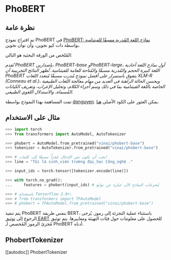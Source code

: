 # PhoBERT

## نظرة عامة
تم اقتراح نموذج PhoBERT في [PhoBERT: نماذج اللغة المُدربة مسبقًا للفيتنامية](https://www.aclweb.org/anthology/2020.findings-emnlp.92.pdf) بواسطة دات كيو نجوين، وآن توان نجوين.

المُلخص من الورقة البحثية هو التالي:

*نُقدم PhoBERT بإصدارين، PhoBERT-base وPhoBERT-large، أول نماذج اللغة أحادية اللغة كبيرة الحجم والمُدربة مسبقًا والمُتاحة للعامة للفيتنامية. تُظهر النتائج التجريبية أن PhoBERT يتفوق باستمرار على أفضل نموذج مُدرب مسبقًا مُتعدد اللغات XLM-R (Conneau et al.)، ويحسن الحالة الراهنة في العديد من مهام معالجة اللغات الطبيعية الخاصة باللغة الفيتنامية بما في ذلك وسم أجزاء الكلام، وتحليل الإعراب، وتعريف الكيانات المُسماة، والاستدلال اللغوي الطبيعي.*

تمت المساهمة بهذا النموذج بواسطة [dqnguyen](https://huggingface.co/dqnguyen). يمكن العثور على الكود الأصلي [هنا](https://github.com/VinAIResearch/PhoBERT).

## مثال على الاستخدام

```python
>>> import torch
>>> from transformers import AutoModel, AutoTokenizer

>>> phobert = AutoModel.from_pretrained("vinai/phobert-base")
>>> tokenizer = AutoTokenizer.from_pretrained("vinai/phobert-base")

>>> # يجب أن يكون نص الإدخال مُجزأً مسبقًا إلى كلمات!
>>> line = "Tôi là sinh_viên trường đại_học Công_nghệ ."

>>> input_ids = torch.tensor([tokenizer.encode(line)])

>>> with torch.no_grad():
...     features = phobert(input_ids) # مُخرجات النماذج الآن عبارة عن توابع

>>> # باستخدام TensorFlow 2.0+:
>>> # from transformers import TFAutoModel
>>> # phobert = TFAutoModel.from_pretrained("vinai/phobert-base")
```

<Tip>

يتم تنفيذ PhoBERT بنفس طريقة BERT، باستثناء عملية التجزئة إلى رموز. يُرجى الرجوع إلى [توثيق EART](bert) للحصول على معلومات حول فئات التهيئة ومعاييرها. يتم توثيق مُجزئ الرموز المُخصص لـ PhoBERT أدناه.

</Tip>

## PhobertTokenizer

[[autodoc]] PhobertTokenizer